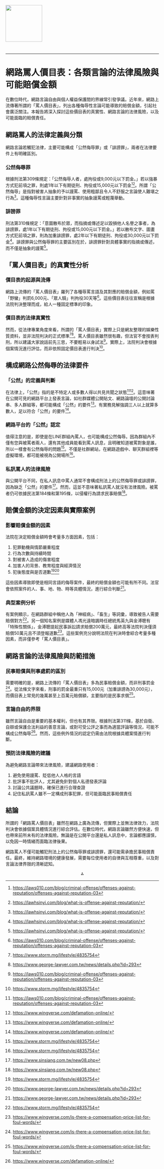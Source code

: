 <img src="https://r2cdn.perplexity.ai/pplx-full-logo-primary-dark%402x.png" class="logo" width="120"/>

# 

---

# 網路罵人價目表：各類言論的法律風險與可能賠償金額

在數位時代，網路言論自由與個人權益保護間的界線常引發爭議。近年來，網路上流傳著所謂的「罵人價目表」，列出各種侮辱性言論可能導致的賠償金額，引起社會廣泛關注。本報告將深入探討這些價目表的真實性、網路言論的法律風險，以及可能面臨的賠償責任。

## 網路罵人的法律定義與分類

網路言論若觸犯法律，主要可能構成「公然侮辱罪」或「誹謗罪」，兩者在法律要件上有明確區別。

### 公然侮辱罪

根據刑法第309條規定：「公然侮辱人者，處拘役或9,000元以下罰金。」若以強暴方式犯前項之罪，則處1年以下有期徒刑、拘役或15,000元以下罰金[^1][^2]。所謂「公然侮辱」是指對被害人抽象的予以謾罵、使用粗鄙且令人不舒服之言論使人難堪之行為[^2]。這種侮辱性言論主要針對非事實的抽象謾罵或輕蔑舉動。

### 誹謗罪

刑法第310條規定：「意圖散布於眾，而指摘或傳述足以毀損他人名譽之事者，為誹謗罪，處1年以下有期徒刑、拘役或15,000元以下罰金。」若以散布文字、圖畫方式犯前項之罪，則為加重誹謗罪，處2年以下有期徒刑、拘役或30,000元以下罰金[^2]。誹謗罪與公然侮辱罪的主要區別在於，誹謗罪針對具體事實的指摘或傳述，而不僅是抽象的謾罵[^2]。

## 「罵人價目表」的真實性分析

### 價目表的起源與流傳

網路上流傳的「罵人價目表」羅列了各種辱罵言語及其對應的賠償金額，例如罵「野蠻」判罰6,000元、「眾人騎」判拘役30天等[^1]。這些價目表往往宣稱是根據法院判決整理而成，給人一種固定標準的印象。

### 價目表的法律真實性

然而，從法律專業角度來看，所謂的「罵人價目表」實際上只是網友整理的娛樂性質資料，並非法院判決的正式標準[^5][^8]。罵人價目表雖然很有趣，但法官不會按表判刑，所以建議大家說話前先三思，不要輕易以身試法[^1]。實際上，法院判決會根據個案情況進行評估，而非依照固定價目表進行判決[^5]。

## 構成網路公然侮辱的法律要件

### 「公然」的定義與判斷

在法律上，「公然」指的是不特定人或多數人得以共見共聞之狀態[^1][^4]。這意味著在公開可見的網路平台上發表言論，如社群媒體公開貼文、網路論壇的公開討論串、多人群組等，都可能構成「公然」的要件[^4]。有實務見解強調三人以上就算多數人，足以符合「公然」的要件[^4]。

### 網路平台的「公然」認定

值得注意的是，即使是在LINE群組內罵人，也可能構成公然侮辱。因為群組內不僅有您與被罵者兩人，還有其他成員能看到罵人訊息，且明確知道被罵對象是誰，所以一樣會有公然侮辱的問題[^5]。不僅是社群網站，在網路遊戲中、聊天群組裡等虛擬環境，都可能被視為公開場所[^5]。

### 私訊罵人的法律風險

與公開平台不同，在私人訊息中罵人通常不會構成刑法上的公然侮辱罪或誹謗罪，因為缺乏「公然」的要件[^3]。然而，這並不意味著私訊罵人就沒有法律風險。被罵者仍可依據民法第184條和第195條，以侵權行為請求民事賠償[^3]。

## 賠償金額的決定因素與實際案例

### 影響賠償金額的因素

法院在決定賠償金額時會考量多方面因素，包括：

1. 犯罪動機與情節嚴重程度
2. 行為次數與持續時間
3. 對被害人造成的傷害程度
4. 加害人的背景、教育程度與經濟情況
5. 犯後態度與是否道歉[^5][^8]

這些因素導致即使是相同言語的侮辱案件，最終的賠償金額也可能有所不同。法官會依照案件的人、事、地、物、時等具體情況，進行綜合判斷[^8]。

### 典型案例分析

有案例顯示，在網路群組中稱他人為「神經病」、「畜生」等詞彙，導致被告人需要賠償對方[^5]。另一個知名案例是媒體人馮光遠暗諷時任總統馬英九與金溥聰有「特殊性關係」，金溥聰提起民事訴訟請求賠償200萬元，最終高等法院判決僅須賠償50萬元且不須登報道歉[^7]。這些案例充分說明法院在判決時會綜合考量多種因素，而非僅參考「罵人價目表」。

## 網路言論的法律風險與防範措施

### 民事賠償與刑事處罰的區別

需要明確的是，網路上流傳的「罵人價目表」多為民事賠償金額，而非刑事罰金[^7]。從法條文字來看，刑事的罰金最重只有15,000元（加重誹謗為30,000元），而價目表上常見的幾萬甚至上百萬元賠償額，主要指的是民事求償[^7]。

### 言論自由的界限

雖然言論自由是重要的基本權利，但也有其界限。根據刑法第311條，基於自衛、自辯或保護合法利益的善意言論，或對可受公評之事而為適當評論等情況，可能不構成公然侮辱[^4]。然而，這些例外情況的認定仍需由法院根據具體案情進行判斷。

### 預防法律風險的建議

為避免網路言論帶來法律風險，建議網路使用者：

1. 避免使用謾罵、貶低他人人格的言語
2. 批評事不批評人，尤其避免針對個人私德發表評論
3. 討論公共議題時，確保已進行合理查證
4. 記住私訊罵人雖不一定構成刑事犯罪，但可能面臨民事賠償責任

## 結論

所謂的「網路罵人價目表」雖然在網路上廣為流傳，但實際上並無法律效力，法院判決會依據個案具體情況進行綜合評估。在數位時代，網路言論雖然方便快速，但也帶來前所未有的法律風險。無論是在公開平台還是私人訊息中，言論都應謹慎，以免因一時情緒而面臨法律後果。

網路罵人不僅可能觸犯刑法上的公然侮辱罪或誹謗罪，還可能需承擔民事賠償責任。最終，維持網路環境的健康發展，需要每位使用者的自律與互相尊重，以及對言論法律界限的清晰認知。

<div style="text-align: center">⁂</div>

[^1]: https://laws010.com/blog/criminal-offense/offenses-against-reputation/offenses-against-reputation-03

[^2]: https://lawhsinyi.com/blog/what-is-offense-against-reputation/

[^3]: https://www.sinsiang.com.tw/new08.php

[^4]: https://www.wingverse.com/defamation-online/

[^5]: https://www.storm.mg/lifestyle/4835754

[^6]: https://www.whpgp.com/news/details.php?id=8381

[^7]: https://www.wingverse.com/is-there-a-compensation-price-list-for-foul-words/

[^8]: https://www.george-lawyer.com.tw/news/details.php?id=293

[^9]: https://www.instagram.com/chien.sheng_/p/DHVWQKNBKj7/

[^10]: https://ezlawyer.tw/posts/defamation

[^11]: https://vocus.cc/article/65b22e68fd8978000166de95

[^12]: https://www.lawpanda.tw/blog/?p=1034

[^13]: https://www.wingverse.com/cyberbully-2/

[^14]: https://www.law004580.com.tw/news_detail/blatant-insult

[^15]: https://www.995law.tw/insult-defamation/public-insult-meaning/

[^16]: https://www.wingverse.com/insult/

[^17]: https://vocus.cc/article/64883f15fd89780001852713

[^18]: https://vip.udn.com/vip/story/122610/8139271

[^19]: https://home.gamer.com.tw/creationDetail.php?sn=3988220

[^20]: https://xinan.sowing.com.tw/legal-knowledge/content/36

[^21]: https://ezlawyer.tw/posts/criminal-libel

[^22]: https://zhelu.tw/post/criminal-libel

[^23]: https://www.lukandpartners.com.tw/products_detail/61.htm

[^24]: https://city.gvm.com.tw/article/104798

